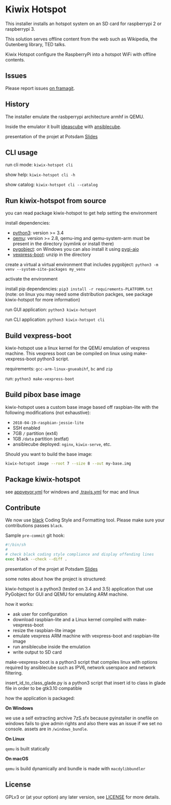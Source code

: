 # Kiwix Hotspot

This installer installs an hotspot system on an SD card for raspberrypi 2 or raspberrypi 3.

This solution serves offline content from the web such as Wikipedia, the Gutenberg library, TED talks.

Kiwix Hotspot configure the RaspberryPi into a hotspot WiFi with offline contents.

## Issues

Please report issues [on framagit](https://framagit.org/ideascube/pibox-installer/issues).

## History

The installer emulate the rasbperrypi architecture armhf in QEMU.

Inside the emulator it built [ideascube](https://framagit.org/ideascube/ideascube) with [ansiblecube](https://github.com/kiwix/kiwix-hotspot/tree/master/ansiblecube).

presentation of the projet at Potsdam [Slides](http://wiki.kiwix.org/w/images/4/43/Pibox_installer_potsdam_2017_presentation.pdf)

## CLI usage

run cli mode: `kiwix-hotspot cli`

show help: `kiwix-hotspot cli -h`

show catalog: `kiwix-hotspot cli --catalog`

## Run kiwix-hotspot from source

you can read package kiwix-hotspot to get help setting the environment

install dependencies:

* [python3](https://www.python.org/downloads/): version >= 3.4
* [qemu](http://www.qemu.org/download/): version >= 2.8, qemu-img and qemu-system-arm must be present in the directory (symlink or install there)
* [pygobject](https://pygobject.readthedocs.io/en/latest/getting_started.html):
  on Windows you can also install it using [pygi-aio](https://sourceforge.net/projects/pygobjectwin32/)
* [vexpress-boot](http://download.kiwix.org/dev/vexpress-boot.zip): unzip in the directory

create a virtual a virtual environment that includes pygobject: `python3 -m venv --system-site-packages my_venv`

activate the environment

install pip dependencies: `pip3 install -r requirements-PLATFORM.txt`
(note: on linux you may need some distribution packges, see package kiwix-hotspot for more information)

run GUI application: `python3 kiwix-hotspot`

run CLI application: `python3 kiwix-hotspot cli`

## Build vexpress-boot

kiwix-hotspot use a linux kernel for the QEMU emulation of vexpress machine.
This vexpress boot can be compiled on linux using make-vexpress-boot python3 script.

requirements: `gcc-arm-linux-gnueabihf`, `bc` and `zip`

run: `python3 make-vexpress-boot`

## Build pibox base image

kiwix-hotspot uses a custom base image based off raspbian-lite with the following modifications (not exhaustive):

* `2018-04-19-raspbian-jessie-lite` 
* SSH enabled
* 7GB `/` partition (ext4)
* 1GB `/data` partition (extfat)
* ansiblecube deployed: `nginx`, `kiwix-serve`, etc.

Should you want to build the base image:

``` sh
kiwix-hotspot image --root 7 --size 8 --out my-base.img
```


## Package kiwix-hotspot

see [appveyor.yml](appveyor.yml) for windows and [.travis.yml](.travis.yml) for mac and linux

## Contribute

We now use [black](https://black.readthedocs.io) Coding Style and Formatting tool. Please make sure your contributions passes `black`.

Sample `pre-commit` git hook:

``` sh
#!/bin/sh
#
# check black coding style compliance and display offending lines
exec black --check --diff .
```

presentation of the projet at Potsdam [Slides](http://wiki.kiwix.org/w/images/4/43/Pibox_installer_potsdam_2017_presentation.pdf)

some notes about how the project is structured:

kiwix-hotspot is a python3 (tested on 3.4 and 3.5) application that use PyGobject for GUI and QEMU for emulating ARM machine.

how it works:
* ask user for configuration
* download raspbian-lite and a Linux kernel compiled with make-vexpress-boot
* resize the raspbian-lite image
* emulate vexpress ARM machine with vexpress-boot and raspbian-lite image
* run ansiblecube inside the emulation
* write output to SD card

make-vexpress-boot is a python3 script that compiles linux with options required by ansiblecube such as IPV6, network userspace and network filtering.

insert_id_to_class_glade.py is a python3 script that insert id to class in glade file in order to be gtk3.10 compatible

how the application is packaged:

**On Windows**

we use a self extracting archive 7zS.sfx because pyinstaller in onefile on windows fails to give admin rights and also there was an issue if we set no console. assets are in `/windows_bundle`.

**On Linux**

`qemu` is built statically

**On macOS**

`qemu` is build dynamically and bundle is made with `macdylibbundler`

## License

GPLv3 or (at your option) any later version, see [LICENSE](https://github.com/kiwix/kiwix-hotspot/blob/master/LICENSE) for more details.
